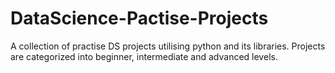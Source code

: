 # DataScience-Pactise-Projects
A collection of practise DS projects utilising python and its libraries. Projects are categorized into beginner, intermediate and advanced levels. 
